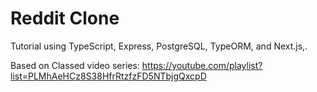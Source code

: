 # Reddit Clone

Tutorial using TypeScript, Express, PostgreSQL, TypeORM, and Next.js,.

Based on Classed video series:  https://youtube.com/playlist?list=PLMhAeHCz8S38HfrRtzfzFD5NTbjgQxcpD

